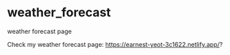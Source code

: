 # weather_forecast
weather forecast page

Check my weather forecast page:
https://earnest-yeot-3c1622.netlify.app/?
